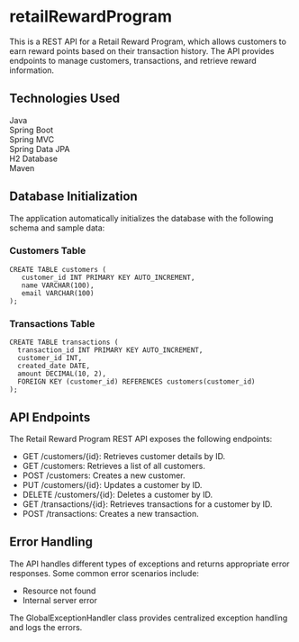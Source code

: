 # retailRewardProgram
This is a REST API for a Retail Reward Program, which allows customers to earn reward points based on their transaction history. The API provides endpoints to manage customers, transactions, and retrieve reward information.

## Technologies Used
Java \
Spring Boot \
Spring MVC \
Spring Data JPA \
H2 Database \
Maven

## Database Initialization
The application automatically initializes the database with the following schema and sample data:

### Customers Table
````
CREATE TABLE customers (
   customer_id INT PRIMARY KEY AUTO_INCREMENT,
   name VARCHAR(100),
   email VARCHAR(100)
);
````

### Transactions Table
````
CREATE TABLE transactions (
  transaction_id INT PRIMARY KEY AUTO_INCREMENT,
  customer_id INT,
  created_date DATE,
  amount DECIMAL(10, 2),
  FOREIGN KEY (customer_id) REFERENCES customers(customer_id)
);
````

## API Endpoints
The Retail Reward Program REST API exposes the following endpoints:

* GET /customers/{id}: Retrieves customer details by ID. 
* GET /customers: Retrieves a list of all customers. 
* POST /customers: Creates a new customer. 
* PUT /customers/{id}: Updates a customer by ID.
* DELETE /customers/{id}: Deletes a customer by ID.
* GET /transactions/{id}: Retrieves transactions for a customer by ID.
* POST /transactions: Creates a new transaction.

## Error Handling
The API handles different types of exceptions and returns appropriate error responses. Some common error scenarios include:
* Resource not found
* Internal server error

The GlobalExceptionHandler class provides centralized exception handling and logs the errors.
